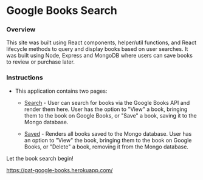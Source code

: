 # Google Books Search

### Overview

This site was built using React components, helper/util functions, and React lifecycle methods to query and display books based on user searches. It was built using Node, Express and MongoDB where users can save books to review or purchase later.


### Instructions

* This application contains two pages:

  * [Search](Search.png) - User can search for books via the Google Books API and render them here. User has the option to "View" a book, bringing them to the book on Google Books, or "Save" a book, saving it to the Mongo database.

  * [Saved](Saved.png) - Renders all books saved to the Mongo database. User has an option to "View" the book, bringing them to the book on Google Books, or "Delete" a book, removing it from the Mongo database.


Let the book search begin!

https://pat-google-books.herokuapp.com/

